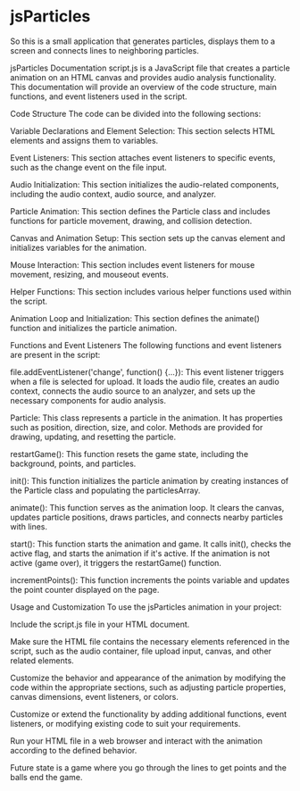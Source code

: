 # jsParticles

So this is a small application that generates particles, displays them to a screen and connects lines to neighboring particles.

jsParticles Documentation
script.js is a JavaScript file that creates a particle animation on an HTML canvas and provides audio analysis functionality. This documentation will provide an overview of the code structure, main functions, and event listeners used in the script.

Code Structure
The code can be divided into the following sections:

Variable Declarations and Element Selection: This section selects HTML elements and assigns them to variables.

Event Listeners: This section attaches event listeners to specific events, such as the change event on the file input.

Audio Initialization: This section initializes the audio-related components, including the audio context, audio source, and analyzer.

Particle Animation: This section defines the Particle class and includes functions for particle movement, drawing, and collision detection.

Canvas and Animation Setup: This section sets up the canvas element and initializes variables for the animation.

Mouse Interaction: This section includes event listeners for mouse movement, resizing, and mouseout events.

Helper Functions: This section includes various helper functions used within the script.

Animation Loop and Initialization: This section defines the animate() function and initializes the particle animation.

Functions and Event Listeners
The following functions and event listeners are present in the script:

file.addEventListener('change', function() {...}): This event listener triggers when a file is selected for upload. It loads the audio file, creates an audio context, connects the audio source to an analyzer, and sets up the necessary components for audio analysis.

Particle: This class represents a particle in the animation. It has properties such as position, direction, size, and color. Methods are provided for drawing, updating, and resetting the particle.

restartGame(): This function resets the game state, including the background, points, and particles.

init(): This function initializes the particle animation by creating instances of the Particle class and populating the particlesArray.

animate(): This function serves as the animation loop. It clears the canvas, updates particle positions, draws particles, and connects nearby particles with lines.

start(): This function starts the animation and game. It calls init(), checks the active flag, and starts the animation if it's active. If the animation is not active (game over), it triggers the restartGame() function.

incrementPoints(): This function increments the points variable and updates the point counter displayed on the page.

Usage and Customization
To use the jsParticles animation in your project:

Include the script.js file in your HTML document.

Make sure the HTML file contains the necessary elements referenced in the script, such as the audio container, file upload input, canvas, and other related elements.

Customize the behavior and appearance of the animation by modifying the code within the appropriate sections, such as adjusting particle properties, canvas dimensions, event listeners, or colors.

Customize or extend the functionality by adding additional functions, event listeners, or modifying existing code to suit your requirements.

Run your HTML file in a web browser and interact with the animation according to the defined behavior.

Future state is a game where you go through the lines to get points and the balls end the game.
